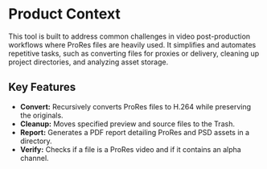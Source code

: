 # Product Context

This tool is built to address common challenges in video post-production workflows where ProRes files are heavily used. It simplifies and automates repetitive tasks, such as converting files for proxies or delivery, cleaning up project directories, and analyzing asset storage.

## Key Features

- **Convert:** Recursively converts ProRes files to H.264 while preserving the originals.
- **Cleanup:** Moves specified preview and source files to the Trash.
- **Report:** Generates a PDF report detailing ProRes and PSD assets in a directory.
- **Verify:** Checks if a file is a ProRes video and if it contains an alpha channel.

